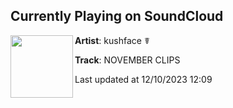 ## Currently Playing on SoundCloud

[<img align="left" width="100" src="https://i1.sndcdn.com/artworks-IWiz2kZHvIyrZ6VT-5jRvSg-t500x500.jpg">](https://soundcloud.com/kushfaceleanin/november-clips)

**Artist**: kushface ☤ 

**Track**: NOVEMBER CLIPS

Last updated at 12/10/2023 12:09
